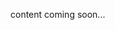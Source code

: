 <!-- <meta>
{
    "title":"K8s & Container Management",
    "slug":"k8s & contaniner management",
    "description":"A overview of using K8s & Container Management on Packet",
    "author":"Mo Lawler",
    "github":"usrdev",
    "date": "2019/12/18",
    "tag":["Devops", "Integrations", "K8s", "Containers"]
}
</meta> -->

content coming soon...
